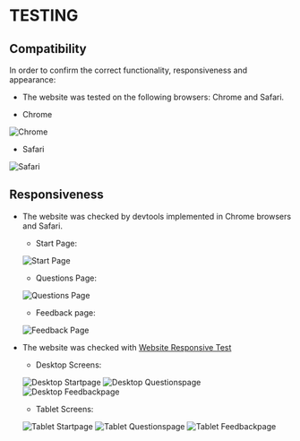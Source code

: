 # TESTING

## Compatibility

In order to confirm the correct functionality, responsiveness and appearance:

   - The website was tested on the following browsers: Chrome and Safari.

   - Chrome 

   ![Chrome](assets/documentation-images/quizrush-chrome.png)

   - Safari

   ![Safari](assets/documentation-images/quizrush-safari.png)


## Responsiveness

- The website was checked by devtools implemented in Chrome browsers and Safari.

     - Start Page:

     ![Start Page](assets/documentation-images/startpage-devtool-chrome.png)

     - Questions Page:

     ![Questions Page](assets/documentation-images/questions-devtool-chrome.png)

     - Feedback page:

     ![Feedback Page](assets/documentation-images/feedback-devtool-chrome.png)

- The website was checked with [Website Responsive Test](https://websiteresponsivetest.com/)

  - Desktop Screens:

  ![Desktop Startpage](assets/documentation-images/desktop-responsive-1.png)
  ![Desktop Questionspage](assets/documentation-images/desktop-responsive-2.png)
  ![Desktop Feedbackpage](assets/documentation-images/desktop-responsive-3.png)

  - Tablet Screens:

  ![Tablet Startpage](assets/documentation-images/tablet-responsive-1.png)
  ![Tablet Questionspage](assets/documentation-images/tablet-responsive-2.png)
  ![Tablet Feedbackpage](assets/documentation-images/tablet-responsive-3.png)

